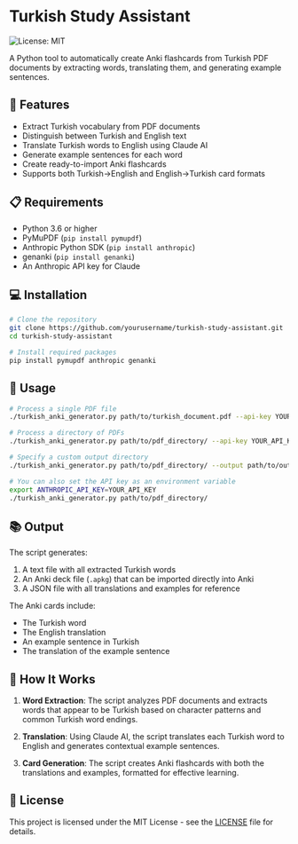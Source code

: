# Turkish Study Assistant

![License: MIT](https://img.shields.io/badge/License-MIT-blue.svg)

A Python tool to automatically create Anki flashcards from Turkish PDF documents by extracting words, translating them, and generating example sentences.

## 🚀 Features

- Extract Turkish vocabulary from PDF documents
- Distinguish between Turkish and English text
- Translate Turkish words to English using Claude AI
- Generate example sentences for each word
- Create ready-to-import Anki flashcards
- Supports both Turkish→English and English→Turkish card formats

## 📋 Requirements

- Python 3.6 or higher
- PyMuPDF (`pip install pymupdf`)
- Anthropic Python SDK (`pip install anthropic`)
- genanki (`pip install genanki`)
- An Anthropic API key for Claude

## 💻 Installation

```bash
# Clone the repository
git clone https://github.com/yourusername/turkish-study-assistant.git
cd turkish-study-assistant

# Install required packages
pip install pymupdf anthropic genanki
```

## 🔧 Usage

```bash
# Process a single PDF file
./turkish_anki_generator.py path/to/turkish_document.pdf --api-key YOUR_API_KEY

# Process a directory of PDFs
./turkish_anki_generator.py path/to/pdf_directory/ --api-key YOUR_API_KEY

# Specify a custom output directory
./turkish_anki_generator.py path/to/pdf_directory/ --output path/to/output_dir --api-key YOUR_API_KEY

# You can also set the API key as an environment variable
export ANTHROPIC_API_KEY=YOUR_API_KEY
./turkish_anki_generator.py path/to/pdf_directory/
```

## 📚 Output

The script generates:

1. A text file with all extracted Turkish words
2. An Anki deck file (`.apkg`) that can be imported directly into Anki
3. A JSON file with all translations and examples for reference

The Anki cards include:
- The Turkish word
- The English translation
- An example sentence in Turkish
- The translation of the example sentence

## 🧠 How It Works

1. **Word Extraction**: The script analyzes PDF documents and extracts words that appear to be Turkish based on character patterns and common Turkish word endings.

2. **Translation**: Using Claude AI, the script translates each Turkish word to English and generates contextual example sentences.

3. **Card Generation**: The script creates Anki flashcards with both the translations and examples, formatted for effective learning.

## 📄 License

This project is licensed under the MIT License - see the [LICENSE](LICENSE) file for details.